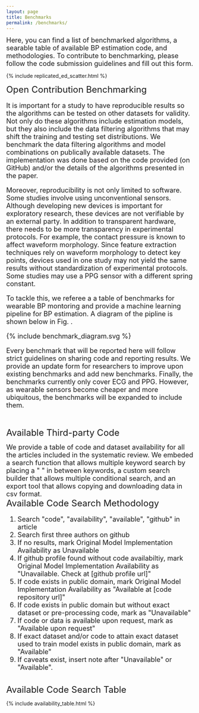 ```yaml
---
layout: page
title: Benchmarks
permalink: /benchmarks/
---
```


<script src="https://code.jquery.com/jquery-3.5.1.js"></script>
<script type="text/javascript" src="https://cdn.datatables.net/1.12.1/js/jquery.dataTables.min.js"></script>
<script type="text/javascript" src="https://cdn.datatables.net/1.12.1/js/dataTables.bootstrap.min.js"></script>
<script type="text/javascript" src="https://cdn.datatables.net/searchbuilder/1.3.4/js/dataTables.searchBuilder.min.js"></script>
<script type="text/javascript" src="https://cdn.datatables.net/searchbuilder/1.3.4/js/searchBuilder.bootstrap.min.js"></script>
<script type="text/javascript" src="https://cdn.datatables.net/datetime/1.1.2/js/dataTables.dateTime.min.js"></script>
<script type="text/javascript" src="https://cdn.datatables.net/buttons/2.2.3/js/dataTables.buttons.min.js"></script>
<script type="text/javascript" src="https://cdn.datatables.net/responsive/2.3.0/js/dataTables.responsive.min.js"></script>
<script type="text/javascript" src="https://cdn.datatables.net/buttons/2.2.3/js/dataTables.buttons.min.js"></script>
<script type="text/javascript" src="https://cdnjs.cloudflare.com/ajax/libs/jszip/3.1.3/jszip.min.js"></script>
<script type="text/javascript" src="https://cdnjs.cloudflare.com/ajax/libs/pdfmake/0.1.53/pdfmake.min.js"></script>
<script type="text/javascript" src="https://cdnjs.cloudflare.com/ajax/libs/pdfmake/0.1.53/vfs_fonts.js"></script>
<script type="text/javascript" src="https://cdn.datatables.net/buttons/2.2.3/js/buttons.html5.min.js"></script>
<script type="text/javascript" src="https://cdn.datatables.net/buttons/2.2.3/js/buttons.print.min.js"></script>
<script type="text/javascript" src="https://cdn.datatables.net/scroller/2.0.7/js/dataTables.scroller.min.js"></script>

<link rel="stylesheet" type="text/css" href="https://maxcdn.bootstrapcdn.com/bootstrap/3.3.7/css/bootstrap.min.css">
<link rel="stylesheet" type="text/css" href="https://cdn.datatables.net/1.12.1/css/dataTables.bootstrap.min.css">
<link rel="stylesheet" type="text/css" href="https://cdn.datatables.net/datetime/1.1.2/css/dataTables.dateTime.min.css">
<link rel="stylesheet" type="text/css" href="https://cdn.datatables.net/searchbuilder/1.3.4/css/searchBuilder.bootstrap.min.css">
<link rel="stylesheet" type="text/css" href="https://cdn.datatables.net/responsive/2.3.0/css/responsive.dataTables.min.css">
<link rel="stylesheet" type="text/css" href="https://cdn.datatables.net/1.12.1/css/jquery.dataTables.min.css">
<link rel="stylesheet" type="text/css" href="https://cdn.datatables.net/buttons/2.2.3/css/buttons.dataTables.min.css">
<link rel="stylesheet" type="text/css" href="https://cdn.datatables.net/scroller/2.0.7/css/scroller.dataTables.min.css">

<font size="4"> Here, you can find a list of benchmarked algorithms, a searable table of available BP estimation code, and methodologies. To contribute to benchmarking, please follow the code submission guidelines and fill out this form. </font> <br>

{% include replicated_ed_scatter.html %}
<br>

<script type="text/javascript">
	$(".className").attr("style","");
	$(document).ready(function() {
	    var table = $('#btable').DataTable({
	    	dom: 'Bfrtip',
	    	pageLength: 25,
	        searchBuilder: true,
	        buttons: ['copy', 'csv'],
			order: [[2, 'desc']],
			scrollY: 600,
	        scrollCollapse: false,
        	// scroller: true,
        	deferRender:    true,
	    });
	    table.searchBuilder.container().prependTo(table.table().container());
	});
</script>


<font size="5"> Open Contribution Benchmarking </font> <br>

<font size="4">

It is important for a study to have reproducible results so the algorithms can be tested on other datasets for validity. Not only do these algorithms include estimation models, but they also include the data filtering algorithms that may shift the training and testing set distributions. We benchmark the data filtering algorithms and model combinations on publically available datasets. The implementation was done based on the code provided (on GitHub) and/or the details of the algorithms presented in the paper.

Moreover, reproducibility is not only limited to software. Some studies involve using unconventional sensors. Although developing new devices is important for exploratory research, these devices are not verifiable by an external party. In addition to transparent hardware, there needs to be more transparency in experimental protocols. For example, the contact pressure is known to affect waveform morphology. Since feature extraction techniques rely on waveform morphology to detect key points, devices used in one study may not yield the same results without standardization of experimental protocols. Some studies may use a PPG sensor with a different spring constant.

To tackle this, we referee a a table of benchmarks for wearable BP montoring and provide a machine learning pipeline for BP estimation. A diagram of the pipline is shown below in Fig. .

{% include benchmark_diagram.svg %}

Every benchmark that will be reported here will follow strict guidelines on sharing code and reporting results. We provide an update form for researchers to improve upon existing benchmarks and add new benchmarks. Finally, the benchmarks currently only cover ECG and PPG. However, as wearable sensors become cheaper and more ubiquitous, the benchmarks will be expanded to include them.

</font> <br>

<font size="5"> Available Third-party Code </font> <br>

<font size="4">  We provide a table of code and dataset availability for all the articles included in the systematic review. We embeded a search function that allows multiple keyword search by placing a " " in between keywords, a custom search builder that allows multiple conditional search, and an export tool that allows copying and downloading data in csv format. </font>
<br>
<font size="5"> Available Code Search Methodology </font>

<font size="4">
<ol>
	<li> Search "code", "availability", "available", "github" in article </li>
	<li> Search first three authors on github </li>
	<li> If no results, mark Original Model Implementation Availability as Unavailable </li>
	<li> If github profile found without code availabiltiy, mark Original Model Implementation Availability as "Unavailable. Check at [github profile url]"</li>
	<li> If code exists in public domain, mark Original Model Implementation Availability as "Available at [code repository url]" </li>
	<li> If code exists in public domain but without exact dataset or pre-processing code, mark as "Unavailable" </li>
	<li> If code or data is available upon request, mark as "Available upon request" </li>
	<li> If exact dataset and/or code to attain exact dataset used to train model exists in public domain, mark as "Available" </li>
	<li> If caveats exist, insert note after "Unavailable" or "Available". </li>
</ol>
</font>



<br> 
<font size="5"> Available Code Search Table </font>

{% include availability_table.html %}

<script type="text/javascript">
	$(".className").attr("style","");
	$(document).ready(function() {
	    var table = $('#atable').DataTable({
	    	dom: 'Bfrtip',
	    	pageLength: 25,
	        searchBuilder: true,
	        buttons: ['copy', 'csv'],
			order: [[2, 'desc']],
			scrollY: 600,
	        scrollCollapse: false,
        	// scroller: true,
        	deferRender:    true,
	    });
	    table.searchBuilder.container().prependTo(table.table().container());
	});
</script>
